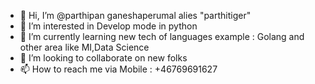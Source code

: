 - 👋 Hi, I’m @parthipan ganeshaperumal alies "parthitiger"
- 👀 I’m interested in Develop mode in python
- 🌱 I’m currently learning new tech of languages example : Golang and other area like MI,Data Science
- 💞️ I’m looking to collaborate on new folks 
- 📫 How to reach me via Mobile : +46769691627

<!---
parthitiger/parthitiger is a ✨ special ✨ repository because its `README.md` (this file) appears on your GitHub profile.
You can click the Preview link to take a look at your changes.
--->
